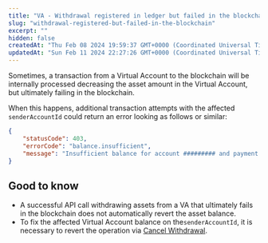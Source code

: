 ```yaml
---
title: "VA - Withdrawal registered in ledger but failed in the blockchain"
slug: "withdrawal-registered-but-failed-in-the-blockchain"
excerpt: ""
hidden: false
createdAt: "Thu Feb 08 2024 19:59:37 GMT+0000 (Coordinated Universal Time)"
updatedAt: "Sun Feb 11 2024 22:27:26 GMT+0000 (Coordinated Universal Time)"
---
```

Sometimes, a transaction from a Virtual Account to the blockchain will be internally processed decreasing the asset amount in the Virtual Account, but ultimately failing in the blockchain.

When this happens, additional transaction attempts with the affected `senderAccountId` could return an error looking as follows or similar:

```json JSON
{
    "statusCode": 403,
    "errorCode": "balance.insufficient",
    "message": "Insufficient balance for account ######### and payment amount 9. Sender balance is 0.2."
}
```

## Good to know

- A successful API call withdrawing assets from a VA that ultimately fails in the blockchain does not automatically revert the asset balance.
- To fix the affected Virtual Account balance on the`senderAccountId`, it is necessary to revert the operation via [Cancel Withdrawal](https://apidoc.tatum.io/tag/Withdrawal/#operation/cancelInProgressWithdrawal).
